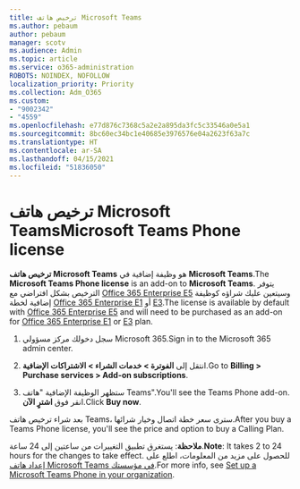 ```yaml
---
title: ترخيص هاتف Microsoft Teams
ms.author: pebaum
author: pebaum
manager: scotv
ms.audience: Admin
ms.topic: article
ms.service: o365-administration
ROBOTS: NOINDEX, NOFOLLOW
localization_priority: Priority
ms.collection: Adm_O365
ms.custom:
- "9002342"
- "4559"
ms.openlocfilehash: e77d876c7368c5a2e2a895da3fc5c33546a0e5a1
ms.sourcegitcommit: 8bc60ec34bc1e40685e3976576e04a2623f63a7c
ms.translationtype: HT
ms.contentlocale: ar-SA
ms.lasthandoff: 04/15/2021
ms.locfileid: "51836050"
---
```

# <a name="microsoft-teams-phone-license"></a><span data-ttu-id="a240e-102">ترخيص هاتف Microsoft Teams</span><span class="sxs-lookup"><span data-stu-id="a240e-102">Microsoft Teams Phone license</span></span>

<span data-ttu-id="a240e-103">**ترخيص هاتف Microsoft Teams** هو وظيفة إضافية في **Microsoft Teams**.</span><span class="sxs-lookup"><span data-stu-id="a240e-103">The **Microsoft Teams Phone license** is an add-on to **Microsoft Teams**.</span></span> <span data-ttu-id="a240e-104">يتوفر الترخيص بشكل افتراضي مع [Office 365 Enterprise E5](https://www.microsoft.com/microsoft-365/business/office-365-enterprise-e5-business-software?rtc=1&activetab=pivot%3aoverviewtab) وسيتعين عليك شراؤه كوظيفة إضافية لخطة [Office 365 Enterprise E1](https://products.office.com/business/office-365-enterprise-e1-business-software) أو [E3](https://products.office.com/business/office-365-enterprise-e3-business-software).</span><span class="sxs-lookup"><span data-stu-id="a240e-104">The license is available by default with [Office 365 Enterprise E5](https://www.microsoft.com/microsoft-365/business/office-365-enterprise-e5-business-software?rtc=1&activetab=pivot%3aoverviewtab) and will need to be purchased as an add-on for [Office 365 Enterprise E1](https://products.office.com/business/office-365-enterprise-e1-business-software) or [E3](https://products.office.com/business/office-365-enterprise-e3-business-software) plan.</span></span>

1. <span data-ttu-id="a240e-105">سجل دخولك مركز مسؤولي Microsoft 365.</span><span class="sxs-lookup"><span data-stu-id="a240e-105">Sign in to the Microsoft 365 admin center.</span></span>

2. <span data-ttu-id="a240e-106">انتقل إلى **الفوترة > خدمات الشراء > الاشتراكات الإضافية**.</span><span class="sxs-lookup"><span data-stu-id="a240e-106">Go to **Billing > Purchase services > Add-on subscriptions**.</span></span> 

3. <span data-ttu-id="a240e-107">ستظهر الوظيفة الإضافية "هاتف Teams".</span><span class="sxs-lookup"><span data-stu-id="a240e-107">You'll see the Teams Phone add-on.</span></span> <span data-ttu-id="a240e-108">انقر فوق **اشترٍ الآن**.</span><span class="sxs-lookup"><span data-stu-id="a240e-108">Click **Buy now**.</span></span>

<span data-ttu-id="a240e-109">بعد شراء ترخيص هاتف Teams، سترى سعر خطة اتصال وخيار شرائها.</span><span class="sxs-lookup"><span data-stu-id="a240e-109">After you buy a Teams Phone license, you'll see the price and option to buy a Calling Plan.</span></span>

<span data-ttu-id="a240e-110">**ملاحظة**: يستغرق تطبيق التغييرات من ساعتين إلى 24 ساعة.</span><span class="sxs-lookup"><span data-stu-id="a240e-110">**Note**: It takes 2 to 24 hours for the changes to take effect.</span></span> <span data-ttu-id="a240e-111">للحصول على مزيد من المعلومات، اطلع على [إعداد هاتف Microsoft Teams في مؤسستك](https://docs.microsoft.com/MicrosoftTeams/setting-up-your-phone-system).</span><span class="sxs-lookup"><span data-stu-id="a240e-111">For more info, see [Set up a Microsoft Teams Phone in your organization](https://docs.microsoft.com/MicrosoftTeams/setting-up-your-phone-system).</span></span> 

